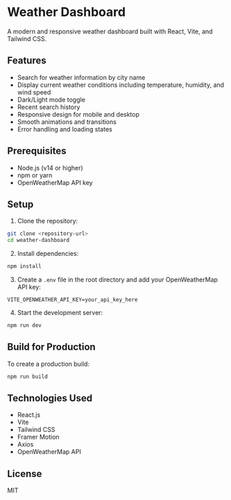 # Weather Dashboard

A modern and responsive weather dashboard built with React, Vite, and Tailwind CSS.

## Features

- Search for weather information by city name
- Display current weather conditions including temperature, humidity, and wind speed
- Dark/Light mode toggle
- Recent search history
- Responsive design for mobile and desktop
- Smooth animations and transitions
- Error handling and loading states

## Prerequisites

- Node.js (v14 or higher)
- npm or yarn
- OpenWeatherMap API key

## Setup

1. Clone the repository:

```bash
git clone <repository-url>
cd weather-dashboard
```

2. Install dependencies:

```bash
npm install
```

3. Create a `.env` file in the root directory and add your OpenWeatherMap API key:

```
VITE_OPENWEATHER_API_KEY=your_api_key_here
```

4. Start the development server:

```bash
npm run dev
```

## Build for Production

To create a production build:

```bash
npm run build
```

## Technologies Used

- React.js
- Vite
- Tailwind CSS
- Framer Motion
- Axios
- OpenWeatherMap API

## License

MIT
